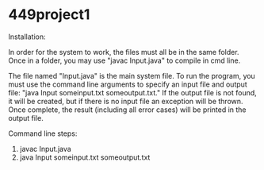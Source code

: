 # 449project1

Installation:

In order for the system to work, the files must all be in the same folder.
Once in a folder, you may use "javac Input.java" to compile in cmd line.

The file named "Input.java" is the main system file. To run the program,
you must use the command line arguments to specify an input file and output
file: "java Input someinput.txt someoutput.txt." If the output file is not
found, it will be created, but if there is no input file an exception will
be thrown. Once complete, the result (including all error cases) will be 
printed in the output file.

Command line steps:

1) javac Input.java
2) java Input someinput.txt someoutput.txt
